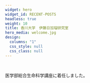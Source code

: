 ```yaml
---
widget: hero
widget_id: RECENT-POSTS
headless: true
weight: 10
title: 香川大学　伊藤日加瑠研究室
hero_media: welcome.jpg
design:
  columns: "1"
  css_style: null
  css_class: null
---
```

<br>

医学部総合生命科学講座に着任しました。